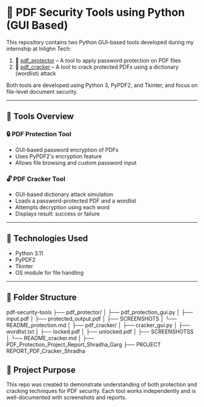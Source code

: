 # 🔐 PDF Security Tools using Python (GUI Based)

This repository contains two Python GUI-based tools developed during my internship at Inlighn Tech:

1. 📁 [pdf_protector](./pdf_protector) – A tool to apply password protection on PDF files
2. 📁 [pdf_cracker](./pdf_cracker) – A tool to crack protected PDFs using a dictionary (wordlist) attack

Both tools are developed using Python 3, PyPDF2, and Tkinter, and focus on file-level document security.

---

## 📌 Tools Overview

### 🔒 PDF Protection Tool
- GUI-based password encryption of PDFs
- Uses PyPDF2's encryption feature
- Allows file browsing and custom password input

### 🔓 PDF Cracker Tool
- GUI-based dictionary attack simulation
- Loads a password-protected PDF and a wordlist
- Attempts decryption using each word
- Displays result: success or failure

---

## 🧰 Technologies Used
- Python 3.11
- PyPDF2
- Tkinter
- OS module for file handling

---

## 📁 Folder Structure

pdf-security-tools
├── pdf_protector/
│   ├── pdf_protection_gui.py
│   ├── input.pdf
│   ├── protected_output.pdf
│   ├── SCREENSHOTS
│   └── README_protection.md
│
├── pdf_cracker/
│   ├── cracker_gui.py
│   ├── wordlist.txt
│   ├── locked.pdf
│   ├── unlocked.pdf
│   ├── SCREENSHOTSS
│   └── README_cracker.md
│
├── PDF_Protection_Project_Report_Shradha_Garg
├── PROJECT REPORT_PDF_Cracker_Shradha


## 🎯 Project Purpose
This repo was created to demonstrate understanding of both protection and cracking techniques for PDF security. 
Each tool works independently and is well-documented with screenshots and reports.






